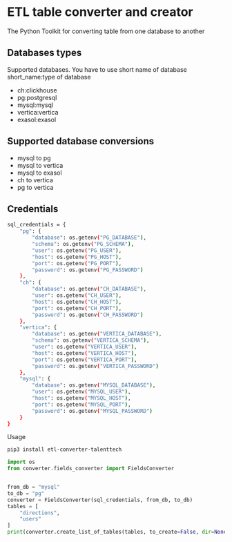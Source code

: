 ETL table converter and creator
==========

The Python Toolkit for converting table from one database to another

Databases types
-------------

Supported databases. You have to use short name of database
short_name:type of database 
* ch:clickhouse
* pg:postgresql
* mysql:mysql
* vertica:vertica
* exasol:exasol


Supported database conversions
-------------
* mysql to pg
* mysql to vertica
* mysql to exasol
* ch to vertica
* pg to vertica


Credentials
-------------
```sh
sql_credentials = {
    "pg": {
        "database": os.getenv("PG_DATABASE"),
        "schema": os.getenv("PG_SCHEMA"),
        "user": os.getenv("PG_USER"),
        "host": os.getenv("PG_HOST"),
        "port": os.getenv("PG_PORT"),
        "password": os.getenv("PG_PASSWORD")
    },
    "ch": {
        "database": os.getenv("CH_DATABASE"),
        "user": os.getenv("CH_USER"),
        "host": os.getenv("CH_HOST"),
        "port": os.getenv("CH_PORT"),
        "password": os.getenv("CH_PASSWORD")
    },
    "vertica": {
        "database": os.getenv("VERTICA_DATABASE"),
        "schema": os.getenv("VERTICA_SCHEMA"),
        "user": os.getenv("VERTICA_USER"),
        "host": os.getenv("VERTICA_HOST"),
        "port": os.getenv("VERTICA_PORT"),
        "password": os.getenv("VERTICA_PASSWORD")
    },
    "mysql": {
        "database": os.getenv("MYSQL_DATABASE"),
        "user": os.getenv("MYSQL_USER"),
        "host": os.getenv("MYSQL_HOST"),
        "port": os.getenv("MYSQL_PORT"),
        "password": os.getenv("MYSQL_PASSWORD")
    }
}
```

Usage
```sh
pip3 install etl-converter-talenttech
```

```python
import os
from converter.fields_converter import FieldsConverter


from_db = "mysql"
to_db = "pg"
converter = FieldsConverter(sql_credentials, from_db, to_db)
tables = [
    "directions",
    "users"
]
print(converter.create_list_of_tables(tables, to_create=False, dir=None))